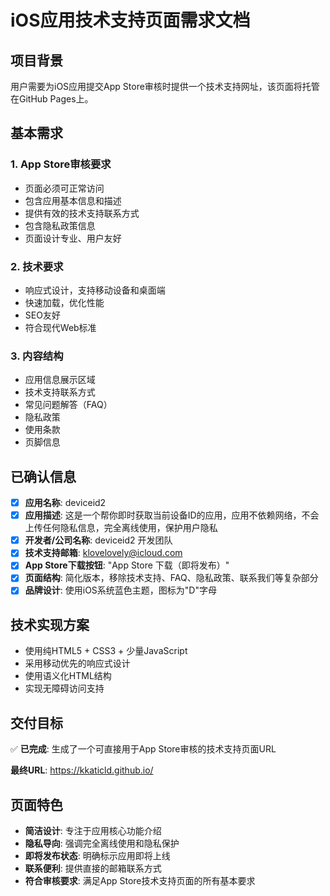 # iOS应用技术支持页面需求文档

## 项目背景
用户需要为iOS应用提交App Store审核时提供一个技术支持网址，该页面将托管在GitHub Pages上。

## 基本需求

### 1. App Store审核要求
- 页面必须可正常访问
- 包含应用基本信息和描述
- 提供有效的技术支持联系方式
- 包含隐私政策信息
- 页面设计专业、用户友好

### 2. 技术要求
- 响应式设计，支持移动设备和桌面端
- 快速加载，优化性能
- SEO友好
- 符合现代Web标准

### 3. 内容结构
- 应用信息展示区域
- 技术支持联系方式
- 常见问题解答（FAQ）
- 隐私政策
- 使用条款
- 页脚信息

## 已确认信息
- [x] **应用名称**: deviceid2
- [x] **应用描述**: 这是一个帮你即时获取当前设备ID的应用，应用不依赖网络，不会上传任何隐私信息，完全离线使用，保护用户隐私
- [x] **开发者/公司名称**: deviceid2 开发团队  
- [x] **技术支持邮箱**: klovelovely@icloud.com
- [x] **App Store下载按钮**: "App Store 下载（即将发布）"
- [x] **页面结构**: 简化版本，移除技术支持、FAQ、隐私政策、联系我们等复杂部分
- [x] **品牌设计**: 使用iOS系统蓝色主题，图标为"D"字母

## 技术实现方案
- 使用纯HTML5 + CSS3 + 少量JavaScript
- 采用移动优先的响应式设计
- 使用语义化HTML结构
- 实现无障碍访问支持

## 交付目标
✅ **已完成**: 生成了一个可直接用于App Store审核的技术支持页面URL

**最终URL**: https://kkaticld.github.io/

## 页面特色
- **简洁设计**: 专注于应用核心功能介绍
- **隐私导向**: 强调完全离线使用和隐私保护
- **即将发布状态**: 明确标示应用即将上线
- **联系便利**: 提供直接的邮箱联系方式
- **符合审核要求**: 满足App Store技术支持页面的所有基本要求
